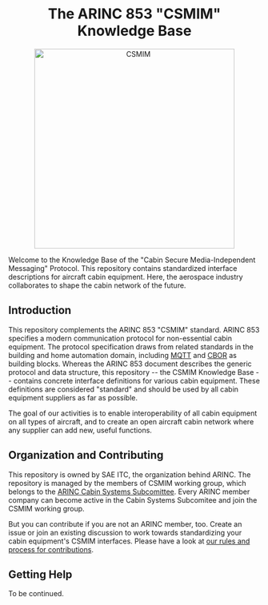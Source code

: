 <h1 align="center">The ARINC 853 "CSMIM" Knowledge Base</h1>
<p align="center">
  <a href="https://github.com/ARINC-IA/CSMIM">
    <img alt="CSMIM" title="CSMIM" src="" width="400">
  </a>
</p>

Welcome to the Knowledge Base of the "Cabin Secure Media-Independent Messaging" Protocol.
This repository contains standardized interface descriptions for aircraft cabin equipment.
Here, the aerospace industry collaborates to shape the cabin network of the future.

## Introduction

This repository complements the ARINC 853 "CSMIM" standard. ARINC 853 specifies a modern
communication protocol for non-essential cabin equipment. The protocol specification draws
from related standards in the building and home automation domain, including
[MQTT](https://mqtt.org/) and [CBOR](https://cbor.io/) as building blocks. Whereas the
ARINC 853 document describes the generic protocol and data structure, this
repository -- the CSMIM Knowledge Base -- contains concrete interface definitions for
various cabin equipment. These definitions are considered "standard" and should be used
by all cabin equipment suppliers as far as possible.

The goal of our activities is to enable interoperability of all cabin equipment on all
types of aircraft, and to create an open aircraft cabin network where any supplier can
add new, useful functions.

## Organization and Contributing

This repository is owned by SAE ITC, the organization behind ARINC. The repository is managed
by the members of CSMIM working group, which belongs to the
[ARINC Cabin Systems Subcomittee](https://aviation-ia.sae-itc.com/subcommittees/cabin-systems-subcommittee).
Every ARINC member company can become active in the Cabin Systems Subcomitee and join the
CSMIM working group.

But you can contribute if you are not an ARINC member, too. Create an issue or join an existing
discussion to work towards standardizing your cabin equipment's CSMIM interfaces. Please
have a look at [our rules and process for contributions](CONTRIBUTING.md).

## Getting Help

To be continued.
